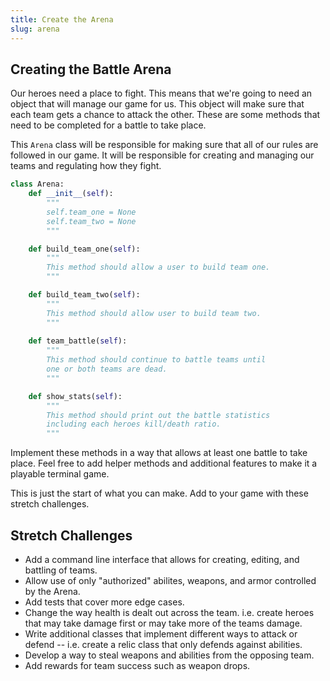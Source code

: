 ```yaml
---
title: Create the Arena
slug: arena
---
```

## Creating the Battle Arena
Our heroes need a place to fight. This means that we're going to need an object that will manage our game for us. This object will make sure that each team gets a chance to attack the other. These are some methods that need to be completed for a battle to take place.

This `Arena` class will be responsible for making sure that all of our rules are followed in our game. It will be responsible for creating and managing our teams and regulating how they fight.

```python
class Arena:
    def __init__(self):
        """
        self.team_one = None
        self.team_two = None
        """

    def build_team_one(self):
        """
        This method should allow a user to build team one.
        """

    def build_team_two(self):
        """
        This method should allow user to build team two.
        """
    
    def team_battle(self):
        """
        This method should continue to battle teams until 
        one or both teams are dead.
        """

    def show_stats(self):
        """
        This method should print out the battle statistics 
        including each heroes kill/death ratio.
        """
```

Implement these methods in a way that allows at least one battle to take place. Feel free to add helper methods and additional features to make it a playable terminal game.

This is just the start of what you can make. Add to your game with these stretch challenges. 

## Stretch Challenges 
* Add a command line interface that allows for creating, editing, and battling of teams.
* Allow use of only "authorized" abilites, weapons, and armor controlled by the Arena.
* Add tests that cover more edge cases.
* Change the way health is dealt out across the team. i.e. create heroes that may take damage first or may take more of the teams damage.
* Write additional classes that implement different ways to  attack or defend -- i.e. create a relic class that only defends against abilities.
* Develop a way to steal weapons and abilities from the opposing team.
* Add rewards for team success such as weapon drops.


